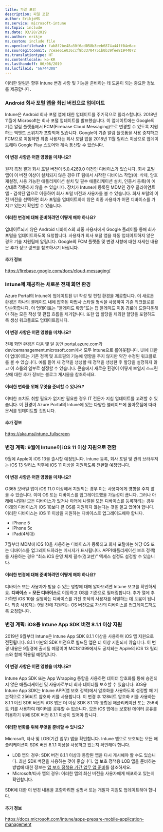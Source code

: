 ```yaml
---
title: 파일 포함
description: 파일 포함
author: ErikjeMS
ms.service: microsoft-intune
ms.topic: include
ms.date: 03/28/2019
ms.author: erikje
ms.custom: include file
ms.openlocfilehash: fab8f2be48a30f6ad058b3eeb6874a44ff04e6ac
ms.sourcegitcommit: 7ceae61e036ccf8b33704751b0b39fee81944072
ms.translationtype: HT
ms.contentlocale: ko-KR
ms.lasthandoff: 06/06/2019
ms.locfileid: "66744308"
---
```

이러한 알림은 향후 Intune 변경 사항 및 기능을 준비하는 데 도움이 되는 중요한 정보를 제공합니다. 

### <a name="update-your-android-company-portal-app-to-the-latest-version---4536963--"></a>Android 회사 포털 앱을 최신 버전으로 업데이트 <!--4536963-->
Intune은 Android 회사 포털 앱에 대한 업데이트를 주기적으로 릴리스합니다. 2018년 11월에 Microsoft는 회사 포털 업데이트를 발표했습니다. 이 업데이트에는 Google의 기존 알림 플랫폼에서 FCM(Firebase Cloud Messaging)으로 변경할 수 있도록 지원하는 백엔드 스위치가 포함되어 있습니다. Google이 기존 알림 플랫폼을 사용 중지하고 FCM으로 이동하면 최종 사용자는 회사 포털 앱을 2018년 11월 릴리스 이상으로 업데이트해야 Google Play 스토어와 계속 통신할 수 있습니다.

#### <a name="how-does-this-affect-me"></a>이 변경 사항은 어떤 영향을 미치나요?
원격 측정 결과 회사 포털 버전이 5.0.4269.0 이전인 디바이스가 있습니다. 회사 포털 앱이 이 버전 이상이 설치되지 않은 경우 IT 팀에서 시작한 디바이스 작업(예: 삭제, 암호 재설정, 사용 가능한 애플리케이션 설치 및 필수 애플리케이션 설치, 인증서 등록)이 예상대로 작동하지 않을 수 있습니다. 장치가 Intune에 등록된 MDM인 경우 클라이언트 앱 - 검색된 앱으로 이동하여 회사 포털 버전과 사용자를 볼 수 있습니다. 회사 포털의 이전 버전을 선택하면 회사 포털을 업데이트하지 않은 최종 사용자가 어떤 디바이스를 가지고 있는지 확인할 수 있습니다.

#### <a name="what-do-i-need-to-do-to-prepare-for-this-change"></a>이러한 변경에 대해 준비하려면 어떻게 해야 하나요?
업데이트되지 않은 Android 디바이스의 최종 사용자에게 Google 플레이를 통해 회사 포털을 업데이트하도록 요청합니다. 사용자가 회사 포털 앱을 자동 업데이트하지 않은 경우 기술 지원팀에 알립니다. Google의 FCM 플랫폼 및 변경 사항에 대한 자세한 내용은 추가 정보 링크를 참조하시기 바랍니다.

#### <a name="additional-information"></a>추가 정보
https://firebase.google.com/docs/cloud-messaging/


### <a name="new-fullscreen-experience-coming-to-intune---4593669--"></a>Intune에 제공하는 새로운 전체 화면 환경 <!--4593669-->
Azure Portal의 Intune에 업데이트된 UI 작성 및 편집 환경을 제공합니다. 이 새로운 환경은 하나의 블레이드 내에 압축된 마법사 스타일 형식을 사용하여 기존 워크플로를 단순화합니다. 이 업데이트는 "블레이드 확장"또는 딥 블레이드 이동 경로에 드릴다운해야 하는 모든 작성 및 편집 흐름을 제거합니다. 또한 앱 할당을 제외한 할당을 포함하도록 생성 워크플로도 업데이트됩니다.

#### <a name="how-does-this-affect-me"></a>이 변경 사항은 어떤 영향을 미치나요?
전체 화면 환경은 다음 몇 달 동안 portal.azure.com과 devicemanagement.microsoft.com에서 모두 Intune으로 롤아웃됩니다. UI에 대한 이 업데이트는 기존 정책 및 프로필의 기능에 영향을 주지 않지만 약간 수정된 워크플로를 볼 수 있습니다. 예를 들어 새 정책을 생성할 때 정책을 생성한 후 할당을 설정하지 않고 이 흐름의 일부로 설정할 수 있습니다. 콘솔에서 새로운 환경이 어떻게 보일지 스크린샷에 대한 추가 정보는 블로그 게시물을 참조하세요.

#### <a name="what-can-i-do-to-prepare-for-this-change"></a>이러한 변화를 위해 무엇을 준비할 수 있나요?
어떠한 조치도 취할 필요가 없지만 필요한 경우 IT 전문가 지침 업데이트를 고려할 수 있습니다. 이 환경이 Azure Portal의 Intune에 있는 다양한 블레이드에 롤아웃됨에 따라 문서를 업데이트할 것입니다.

#### <a name="additional-information"></a>추가 정보 
https://aka.ms/intune_fullscreen

### <a name="plan-for-change-intune-moving-to-support-ios-11-and-higher-in-september----4665342--"></a>변경 계획: 9월에 Intune이 iOS 11 이상 지원으로 전환 <!-- 4665342-->
9월에 Apple이 iOS 13을 출시할 예정입니다. Intune 등록, 회사 포털 및 관리 브라우저는 iOS 13 릴리스 직후에 iOS 11 이상을 지원하도록 전환할 예정입니다.

#### <a name="how-does-this-affect-me"></a>이 변경 사항은 어떤 영향을 미치나요?
O365 모바일 앱이 iOS 11.0 이상에서 지원되는 경우 이는 사용자에게 영향을 주지 않을 수 있습니다. 이미 OS 또는 디바이스를 업그레이드했을 가능성이 큽니다. 그러나 아래에 나열된 모든 디바이스가 있거나 아래에 나열된 모든 디바이스를 등록하려는 경우 아래의 디바이스가 iOS 10보다 큰 OS를 지원하지 않는다는 것을 알고 있어야 합니다. 이러한 디바이스는 iOS 11 이상을 지원하는 디바이스로 업그레이드해야 합니다.

- iPhone 5
- iPhone 5c
- iPad(4세대)

7월부터 MDM에 iOS 10을 사용하는 디바이스가 등록되고 회사 포털에는 해당 OS 또는 디바이스를 업그레이드하라는 메시지가 표시됩니다. APP(애플리케이션 보호 정책)를 사용하는 경우 “최소 iOS 운영 체제 필수(경고만)” 액세스 설정도 설정할 수 있습니다.

#### <a name="what-do-i-need-to-do-to-prepare-for-this-change"></a>이러한 변경에 대해 준비하려면 어떻게 해야 하나요?
디바이스 또는 사용자가 받을 수 있는 영향에 대해 알아보려면 Intune 보고를 확인하세요. **디바이스** > **모든 디바이스**로 이동하고 OS를 기준으로 필터링합니다. 추가 열에 추가하면 iOS 10을 실행하는 디바이스를 가진 조직의 사용자를 식별하는 데 도움이 됩니다. 최종 사용자는 9월 전에 지원되는 OS 버전으로 자신의 디바이스를 업그레이드하도록 요청합니다.

### <a name="plan-for-change-support-for-version-811-and-higher-of-intune-app-sdk-for-ios----3586942--"></a>변경 계획: iOS용 Intune App SDK 버전 8.1.1 이상 지원 <!-- 3586942-->
2019년 9월부터 Intune은 Intune App SDK 8.1.1 이상을 사용하여 iOS 앱 지원으로 전환됩니다. 8\.1.1 미만의 SDK 버전으로 빌드된 앱은 더 이상 지원되지 않습니다. 이 변경 내용은 9월경에 출시될 예정이며 MC181399에서도 공지되는 Apple의 iOS 13 릴리스와 함께 적용될 예정입니다.

#### <a name="how-does-this-affect-me"></a>이 변경 사항은 어떤 영향을 미치나요?
Intune App SDK 또는 App Wrapping 통합을 사용하면 데이터 암호화를 통해 승인되지 않은 애플리케이션 및 사용자로부터 회사 데이터를 보호할 수 있습니다. iOS용 Intune App SDK는 Intune APP(앱 보호 정책)에서 암호화를 사용하도록 설정할 때 기본적으로 256비트 암호화 키를 사용합니다. 이 변경 후 128비트 암호화 키를 사용하는 8.1.1 이전 SDK 버전의 iOS 앱은 더 이상 SDK 8.1.1과 통합된 애플리케이션 또는 256비트 키를 사용하여 데이터를 공유할 수 없습니다. 모든 iOS 앱에는 보호된 데이터 공유를 허용하기 위해 SDK 버전 8.1.1 이상이 있어야 합니다.

#### <a name="what-can-i-do-to-prepare-for-this-change"></a>이러한 변화를 위해 무엇을 준비할 수 있나요?
Microsoft, 타사 및 LOB(기간 업무) 앱을 확인합니다. Intune 앱으로 보호되는 모든 애플리케이션이 SDK 버전 8.1.1 이상을 사용하고 있는지 확인해야 합니다.

- LOB 앱의 경우: SDK 버전 8.1.1 이상과 통합된 앱을 다시 게시해야 할 수도 있습니다. 최신 SDK 버전을 사용하는 것이 좋습니다. 앱 보호 정책용 LOB 앱을 준비하는 방법에 대한 정보는 [앱 보호 정책용 기간 업무 앱 준비](../apps-prepare-mobile-application-management.md)를 참조하세요.
- Microsoft/타사 앱의 경우: 이러한 앱의 최신 버전을 사용자에게 배포하고 있는지 확인합니다.

SDK에 대한 이 변경 내용을 포함하려면 설명서 또는 개발자 지침도 업데이트해야 합니다.

#### <a name="additional-information"></a>추가 정보
https://docs.microsoft.com/intune/apps-prepare-mobile-application-management

